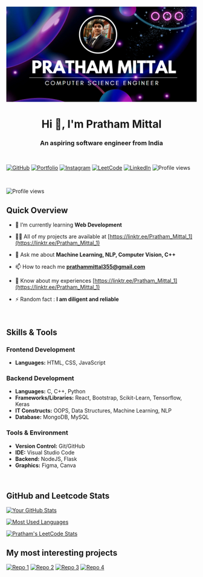 ![logo](https://github.com/itz-Pratham/itz-Pratham/blob/main/Gitbub%20banner.png)

<h1 align="center">Hi 👋, I'm Pratham Mittal</h1>
<h3 align="center">An aspiring software engineer from India</h3><br/>

[![GitHub](https://img.shields.io/badge/GitHub-Follow-black?style=flat-square&logo=github)](https://github.com/itz-Pratham/)
[![Portfolio](https://img.shields.io/badge/Portfolio-Visit-brightgreen?style=flat-square)](https://github.com/itz-Pratham)
[![Instagram](https://img.shields.io/badge/Instagram-Follow-blue?style=flat-square&logo=instagram)](https://instagram.com/prathammittal355)
[![LeetCode](https://img.shields.io/badge/LeetCode-Profile-orange?style=flat-square&logo=leetcode)](https://leetcode.com/itz_Pratham/)
[![LinkedIn](https://img.shields.io/badge/LinkedIn-Connect-violet?style=flat-square&logo=linkedin)](https://linkedin.com/in/pratham-mittal-4b59a725a)
![Profile views](https://komarev.com/ghpvc/?username=itz-Pratham&color=lightgrey)

<br/>

![Profile views](http://github-profile-summary-cards.vercel.app/api/cards/profile-details?username=itz-Pratham&theme=dark)

## Quick Overview
- 🌱 I’m currently learning **Web Development**

- 👨‍💻 All of my projects are available at [https://linktr.ee/Pratham_Mittal_1](https://linktr.ee/Pratham_Mittal_1)

- 💬 Ask me about **Machine Learning, NLP, Computer Vision, C++**

- 📫 How to reach me **prathammittal355@gmail.com**

- 📄 Know about my experiences [https://linktr.ee/Pratham_Mittal_1](https://linktr.ee/Pratham_Mittal_1)

- ⚡ Random fact : **I am diligent and reliable**
<br/>

## Skills & Tools

### Frontend Development
- **Languages:** HTML, CSS, JavaScript

### Backend Development
- **Languages:** C, C++, Python
- **Frameworks/Libraries:** React, Bootstrap, Scikit-Learn, Tensorflow, Keras
- **IT Constructs:** OOPS, Data Structures, Machine Learning, NLP
- **Database:** MongoDB, MySQL

### Tools & Environment
- **Version Control:** Git/GitHub
- **IDE:** Visual Studio Code
- **Backend:** NodeJS, Flask
- **Graphics:** Figma, Canva
<br/>

## GitHub and Leetcode Stats
[![Your GitHub Stats](https://github-readme-stats.vercel.app/api?username=itz-Pratham&show_icons=true&theme=dark)](https://github.com/itz-Pratham/)

[![Most Used Languages](https://github-readme-stats.vercel.app/api/top-langs?username=itz-Pratham&show_icons=true&theme=dark)](https://github.com/itz-Pratham/)

[![Pratham's LeetCode Stats](https://leetcode-stats.vercel.app/api?username=itz_Pratham&theme=dark&border=white)](https://leetcode.com/itz_Pratham/)

## My most interesting projects

<a href="https://github.com/itz-Pratham/Sentiment_Analysis_Amazon">![Repo 1](https://github-readme-stats.vercel.app/api/pin/?username=itz-Pratham&repo=Sentiment_Analysis_Amazon&theme=dark)</a>
<a href="https://github.com/itz-Pratham/Transaction_Analysis">![Repo 2](https://github-readme-stats.vercel.app/api/pin/?username=itz-Pratham&repo=Transaction_Analysis&theme=dark)</a>
<a href="https://github.com/itz-Pratham/A2Z-DSA-Sheet-Solution">![Repo 3](https://github-readme-stats.vercel.app/api/pin/?username=itz-Pratham&repo=A2Z-DSA-Sheet-Solution&theme=dark)</a>
<a href="https://github.com/itz-Pratham/EventVerse">![Repo 4](https://github-readme-stats.vercel.app/api/pin/?username=itz-Pratham&repo=EventVerse&theme=dark)</a>

<!--**itz-Pratham/itz-Pratham** is a ✨ _special_ ✨ repository because its `README.md` (this file) appears on your GitHub profile.-->
